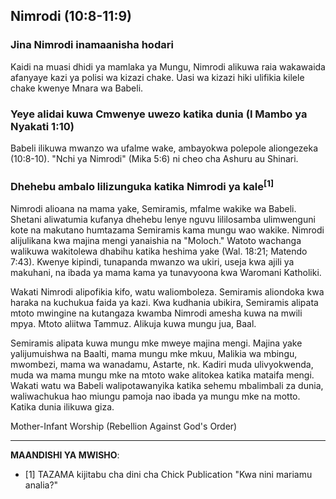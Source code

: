 ## Nimrodi (10:8-11:9)

### Jina Nimrodi inamaanisha hodari

Kaidi na muasi dhidi ya mamlaka ya Mungu, Nimrodi alikuwa raia wakawaida afanyaye kazi ya polisi wa kizazi chake. Uasi wa kizazi hiki ulifikia kilele chake kwenye Mnara wa Babeli.

### Yeye alidai kuwa Cmwenye uwezo katika dunia (I Mambo ya Nyakati 1:10)

Babeli ilikuwa mwanzo wa ufalme wake, ambayokwa polepole aliongezeka (10:8-10). "Nchi ya Nimrodi" (Mika 5:6) ni cheo cha Ashuru au Shinari.

### Dhehebu ambalo lilizunguka katika Nimrodi ya kale<sup>[1]</sup>

Nimrodi alioana na mama yake, Semiramis, mfalme wakike wa Babeli. Shetani aliwatumia kufanya dhehebu lenye nguvu lililosamba ulimwenguni kote na makutano humtazama Semiramis kama mungu wao wakike. Nimrodi alijulikana kwa majina mengi yanaishia na "Moloch." Watoto wachanga walikuwa wakitolewa dhabihu katika heshima yake (Wal. 18:21; Matendo 7:43). Kwenye kipindi, tunapanda mwanzo wa ukiri, useja kwa ajili ya makuhani, na ibada ya mama kama ya tunavyoona kwa Waromani Katholiki.

Wakati Nimrodi alipofikia kifo, watu waliomboleza. Semiramis aliondoka kwa haraka na kuchukua faida ya kazi. Kwa kudhania ubikira, Semiramis alipata mtoto mwingine na kutangaza kwamba Nimrodi amesha kuwa na mwili mpya. Mtoto aliitwa Tammuz. Alikuja kuwa mungu jua, Baal.

Semiramis alipata kuwa mungu mke mweye majina mengi. Majina yake yalijumuishwa na Baalti, mama mungu mke mkuu, Malikia wa mbingu, mwombezi, mama wa wanadamu, Astarte, nk. Kadiri muda ulivyokwenda, muda wa mama mungu mke na mtoto wake alitokea katika mataifa mengi. Wakati watu wa Babeli walipotawanyika katika sehemu mbalimbali za dunia, waliwachukua hao miungu pamoja nao ibada ya mungu mke na motto. Katika dunia ilikuwa giza.

Mother-Infant Worship (Rebellion Against God's Order)

---

**MAANDISHI YA MWISHO**:

- [1] TAZAMA kijitabu cha dini cha Chick Publication "Kwa nini mariamu analia?"
